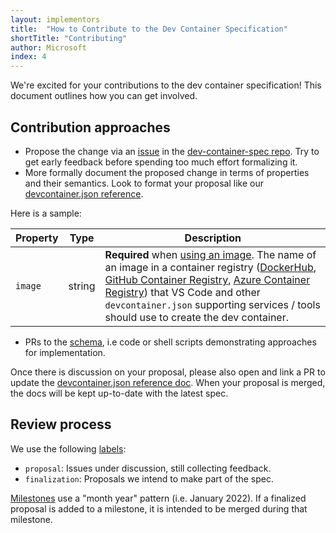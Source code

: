 ```yaml
---
layout: implementors
title:  "How to Contribute to the Dev Container Specification"
shortTitle: "Contributing"
author: Microsoft
index: 4
---
```


We're excited for your contributions to the dev container specification! This document outlines how you can get involved. 

## Contribution approaches

- Propose the change via an [issue](https://github.com/microsoft/dev-container-spec/issues) in the [dev-container-spec repo](https://github.com/microsoft/dev-container-spec). Try to get early feedback before spending too much effort formalizing it.
- More formally document the proposed change in terms of properties and their semantics. Look to format your proposal like our [devcontainer.json reference](/_implementors/json_reference.md).

Here is a sample:

| Property | Type | Description |
|----------|------|-------------|
| `image` | string | **Required** when [using an image](/docs/remote/create-dev-container.md#using-an-image-or-dockerfile). The name of an image in a container registry ([DockerHub](https://hub.docker.com), [GitHub Container Registry](https://docs.github.com/packages/guides/about-github-container-registry), [Azure Container Registry](https://azure.microsoft.com/services/container-registry/)) that VS Code and other `devcontainer.json` supporting services / tools should use to create the dev container. |

- PRs to the [schema](https://github.com/microsoft/vscode/blob/main/extensions/configuration-editing/schemas/devContainer.schema.src.json), i.e code or shell scripts demonstrating approaches for implementation.

Once there is discussion on your proposal, please also open and link a PR to update the [devcontainer.json reference doc](https://aka.ms/devcontainer.json). When your proposal is merged, the docs will be kept up-to-date with the latest spec.

## Review process

We use the following [labels](https://github.com/microsoft/dev-container-spec/labels):

- `proposal`: Issues under discussion, still collecting feedback.
- `finalization`: Proposals we intend to make part of the spec.

[Milestones](https://github.com/microsoft/dev-container-spec/milestones) use a "month year" pattern (i.e. January 2022). If a finalized proposal is added to a milestone, it is intended to be merged during that milestone.